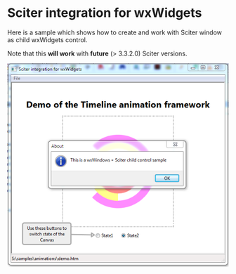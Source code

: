 # Sciter integration for wxWidgets

Here is a sample which shows how to create and work with Sciter window as child wxWidgets control.

Note that this **will work** with **future** (> 3.3.2.0) Sciter versions.

![Screenshot](child/wxSciter.png)
